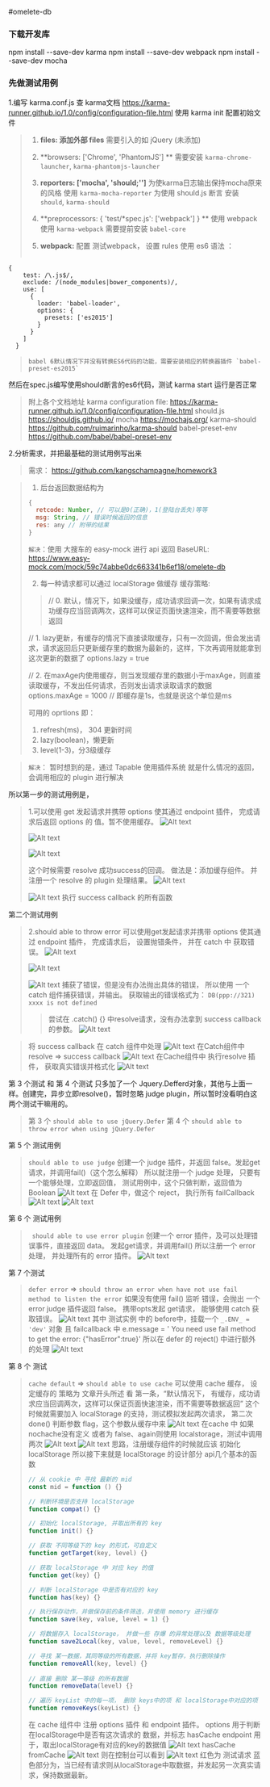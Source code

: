 #omelete-db

### 下载开发库
npm install --save-dev karma
npm install --save-dev webpack
npm install --save-dev mocha

### 先做测试用例
1.编写 karma.conf.js
查 karma文档  https://karma-runner.github.io/1.0/config/configuration-file.html
使用 karma init 配置初始文件
> 1. **files:  添加外部 files**
> 需要引入的如 jQuery (未添加)
>   
> 2. **browsers:  ['Chrome', 'PhantomJS'] **
> 需要安装 `karma-chrome-launcher`, `karma-phantomjs-launcher`
> 
> 3. **reporters: ['mocha', 'should;'']**
> 为使karma日志输出保持mocha原来的风格 使用 `karma-mocha-reporter`
> 为使用 should.js 断言 安装 `should`, `karma-should`
> 
> 4. **preprocessors: { 'test/*spec.js': ['webpack'] } **
> 使用 webpack  使用 `karma-webpack`  需要提前安装 `babel-core`
> 5. **webpack:** 配置 测试webpack，
> 设置 rules 使用 es6 语法 ：
> ```javascript
	{
        test: /\.js$/,
        exclude: /(node_modules|bower_components)/,
        use: [
          {
            loader: 'babel-loader',
            options: {
              presets: ['es2015']
            }
          }
        ]
      }
> ```
> babel 6默认情况下并没有转换ES6代码的功能，需要安装相应的转换器插件 `babel-preset-es2015`

然后在spec.js编写使用should断言的es6代码，测试 karma start 运行是否正常
> 附上各个文档地址
> karma configuration file: https://karma-runner.github.io/1.0/config/configuration-file.html
> should.js https://shouldjs.github.io/
> mocha https://mochajs.org/
> karma-should https://github.com/ruimarinho/karma-should
> babel-preset-env https://github.com/babel/babel-preset-env

2.分析需求，并把最基础的测试用例写出来
> 需求： https://github.com/kangschampagne/homework3

> 1. 后台返回数据结构为
> ```javascript
> {
>   retcode: Number, // 可以是0(正确)，1(登陆台丢失)等等
>   msg: String, // 错误时候返回的信息
>   res: any // 附带的结果
> }
> ```
>  `解决`：使用 大搜车的 easy-mock 进行 api 返回
>  BaseURL: https://www.easy-mock.com/mock/59c74abbe0dc663341b6ef18/omelete-db
> 
> 2. 每一种请求都可以通过 localStorage 做缓存
> 缓存策略: 
>> // 0. 默认，情况下，如果没缓存，成功请求回调一次，如果有请求成功缓存应当回调两次，这样可以保证页面快速渲染，而不需要等数据返回
>> 
>// 1. lazy更新，有缓存的情况下直接读取缓存，只有一次回调，但会发出请求，请求返回后只更新缓存里的数据为最新的，这样，下次再调用就能拿到这次更新的数据了
> options.lazy = true
>>
>// 2. 在maxAge内使用缓存，则当发现缓存里的数据小于maxAge，则直接读取缓存，不发出任何请求，否则发出请求读取请求的数据
>options.maxAge = 1000 // 即缓存是1s，也就是说这个单位是ms
>  
> 可用的 oprtions 即：
> 1. refresh(ms)， 304 更新时间
> 2. lazy(boolean)，懒更新
> 3. level(1-3)，分3级缓存

>`解决`： 暂时想到的是，通过 Tapable 使用插件系统
> 就是什么情况的返回，会调用相应的 plugin 进行解决

 所以第一步的测试用例是， 
>1.可以使用 get 发起请求并携带 options 使其通过 endpoint 插件， 完成请求后返回 options 的 值。暂不使用缓存。
>![Alt text](./1-1.png)
>
>![Alt text](./1-2.png)
>
>![Alt text](./1-3.png)
>
>这个时候需要 resolve  成功success的回调。
>做法是：添加缓存组件。 并注册一个 resolve 的 plugin 处理结果。
>![Alt text](./1-4.png)
>
>![Alt text](./1-5.png)
>执行 success callback 的所有函数

第二个测试用例
> 2.should able to throw error
> 可以使用get发起请求并携带 options 使其通过 endpoint 插件， 完成请求后， 设置抛错条件， 并在 catch 中 获取错误。
>![Alt text](./2-1.png)
>
>![Alt text](./2-2.png)
> 
>![Alt text](./2-3.png)
> 捕获了错误，但是没有办法抛出具体的错误， 所以使用 一个 catch 组件捕获错误，并输出。
> 获取输出的错误格式为： `DB(ppp://321) xxxx is not defined`
>> 尝试在 .catch() {} 中resolve请求，没有办法拿到 success callback 的参数。
>![Alt text](./2-4.png)

> 将 success callback 在 catch 组件中处理
>![Alt text](./2-5.png)
> 在Catch组件中 resolve => success callback 
>![Alt text](./2-6.png)
> 在Cache组件中 执行resolve 插件， 获取真实错误并格式化
>![Alt text](./2-7.png)

第 3 个测试 和 第 4 个测试 只多加了一个 Jquery.Defferd对象，其他与上面一样。创建完，异步立即resolve()，暂时忽略 judge plugin，所以暂时没看明白这两个测试干嘛用的。
> 第 3 个 ` should able to use jQuery.Defer `
> 第 4 个 ` should able to throw error when using jQuery.Defer `

第 5 个 测试用例
> ` should able to use judge `
> 创建一个 judge 插件，并返回 false。发起get请求，并调用fail()（这个怎么解释）
> 所以就注册一个 judge 处理， 只要有一个能够处理，立即返回值， 测试用例中，这个只做判断，返回值为 Boolean
>![Alt text](./5-1.png)
> 在 Defer 中，做这个 reject， 执行所有 failCallback
>![Alt text](./5-2.png)
>![Alt text](./5-3.png)


第 6 个 测试用例
> ` should able to use error plugin`
> 创建一个 error 插件，及可以处理错误事件，直接返回 data。 发起get请求，并调用fail()
>所以注册一个 error 处理， 并处理所有的 error 插件。 
>![Alt text](./6-1.png)


第 7 个测试
> `defer error` => ` should throw an error when have not use fail method to listen the error `
> 如果没有使用 fail() 监听 错误，会抛出 一个 error
> judge 插件返回 false。  携带opts发起 get请求， 能够使用 catch 获取错误。
> ![Alt text](./7-1.png)
> 其中 测试实例 中的 before中，挂载一个 `_.ENV_ = 'dev'` 对象
> 且 failcallback 中 e.message = ' You need use fail method to get the error: {"hasError":true}'
> 所以在 defer 的 reject() 中进行额外 的处理
> ![Alt text](./7-2.png)


第 8 个 测试
> `cache default` => ` should able to use cache `
> 可以使用 cache 缓存，
> 设定缓存的 策略为 文章开头所述
> 看 第一条，“默认情况下， 有缓存，成功请求应当回调两次，这样可以保证页面快速渲染，而不需要等数据返回”
> 这个时候就需要加入 localStorage 的支持，测试模拟发起两次请求， 第二次done() 判断参数 flag，这个参数从缓存中来
> ![Alt text](./8-1.png)
> 在cache 中 如果 nochache没有定义 或者为 false、again则使用 localstorage，测试中调用两次
>![Alt text](./8-2.png)
>![Alt text](./8-3.png)
> 思路，注册缓存组件的时候就应该 初始化 localStorage
> 所以接下来就是 localStorage 的设计部分
> api几个基本的函数
> ```javascript
> // 从 cookie 中 寻找 最新的 mid
> const mid = function () {} 
> 
> // 判断环境是否支持 localStorage
> function compat() {} 
> 
> // 初始化 localStorage, 并取出所有的 key
> function init() {} 
> 
> // 获取 不同等级下的 key 的形式，可自定义
> function getTarget(key, level) {}
> 
> // 获取 localStorage 中 对应 key 的值
> function get(key) {}
> 
> // 判断 localStorage 中是否有对应的 key
> function has(key) {}
> 
> // 执行保存动作，并做保存前的条件筛选，并使用 memory 进行缓存
> function save(key, value, level = 1) {}
> 
> // 将数据存入 localStorage， 并做一些 存爆 的异常处理以及 数据等级处理
> function save2Local(key, value, level, removeLevel) {}
> 
> // 寻找 某一数据，其同等级的所有数据，并将 key暂存，执行删除操作
> function removeAll(key, level) {}
>  
> // 直接 删除 某一等级 的所有数据
> function removeData(level) {}
> 
> // 遍历 keyList 中的每一项， 删除 keys中的项 和 localStorage中对应的项
> function removeKeys(keyList) {}
> ```
> 在 cache 组件中
> 注册 options 插件 和 endpoint 插件。
> options 用于判断在localStorage中是否有这次请求的 数据，并标志 hasCache
> endpoint 用于，取出localStorage有对应的key的数据值
> ![Alt text](./8-4.png)
> hasCache fromCache
> ![Alt text](./8-5.png)
> 则在控制台可以看到
> ![Alt text](./8-6.png)
> 红色为 测试请求
> 蓝色部分为，当已经有请求则从localStorage中取数据，并发起另一次真实请求，保持数据最新。

